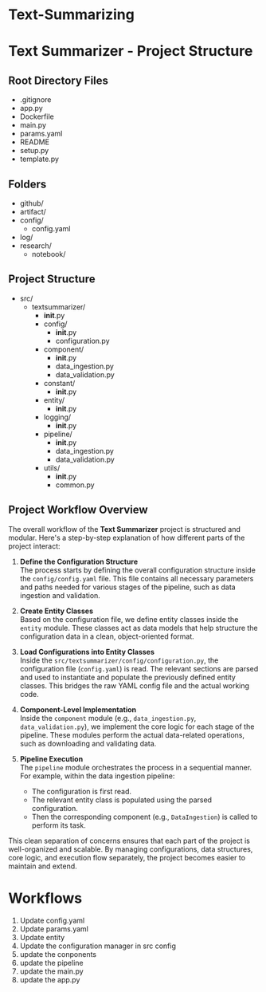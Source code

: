 # Text-Summarizing

# Text Summarizer - Project Structure

## Root Directory Files
- .gitignore  
- app.py  
- Dockerfile  
- main.py  
- params.yaml  
- README  
- setup.py  
- template.py  

## Folders
- github/
- artifact/
- config/
  - config.yaml
- log/
- research/
  - notebook/

## Project Structure
- src/
  - textsummarizer/
    - __init__.py  
    - config/
      - __init__.py  
      - configuration.py  
    - component/
      - __init__.py  
      - data_ingestion.py  
      - data_validation.py  
    - constant/
      - __init__.py  
    - entity/
      - __init__.py  
    - logging/
      - __init__.py  
    - pipeline/
      - __init__.py  
      - data_ingestion.py  
      - data_validation.py  
    - utils/
      - __init__.py  
      - common.py


## Project Workflow Overview

The overall workflow of the **Text Summarizer** project is structured and modular. Here's a step-by-step explanation of how different parts of the project interact:

1. **Define the Configuration Structure**  
   The process starts by defining the overall configuration structure inside the `config/config.yaml` file. This file contains all necessary parameters and paths needed for various stages of the pipeline, such as data ingestion and validation.

2. **Create Entity Classes**  
   Based on the configuration file, we define entity classes inside the `entity` module. These classes act as data models that help structure the configuration data in a clean, object-oriented format.

3. **Load Configurations into Entity Classes**  
   Inside the `src/textsummarizer/config/configuration.py`, the configuration file (`config.yaml`) is read. The relevant sections are parsed and used to instantiate and populate the previously defined entity classes. This bridges the raw YAML config file and the actual working code.

4. **Component-Level Implementation**  
   Inside the `component` module (e.g., `data_ingestion.py`, `data_validation.py`), we implement the core logic for each stage of the pipeline. These modules perform the actual data-related operations, such as downloading and validating data.

5. **Pipeline Execution**  
   The `pipeline` module orchestrates the process in a sequential manner. For example, within the data ingestion pipeline:
   - The configuration is first read.
   - The relevant entity class is populated using the parsed configuration.
   - Then the corresponding component (e.g., `DataIngestion`) is called to perform its task.

This clean separation of concerns ensures that each part of the project is well-organized and scalable. By managing configurations, data structures, core logic, and execution flow separately, the project becomes easier to maintain and extend.



# Workflows
1. Update config.yaml
2. Update params.yaml
3. Update entity
4. Update the configuration manager in src config
5. update the conponents
6. update the pipeline
7. update the main.py
8. update the app.py
